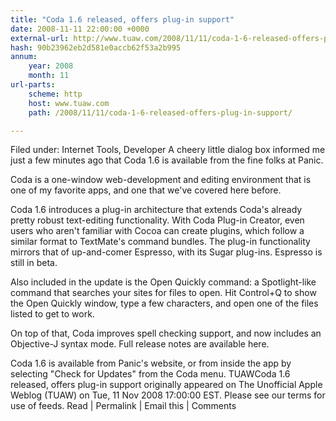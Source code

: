 ```yaml
---
title: "Coda 1.6 released, offers plug-in support"
date: 2008-11-11 22:00:00 +0000
external-url: http://www.tuaw.com/2008/11/11/coda-1-6-released-offers-plug-in-support/
hash: 90b23962eb2d581e0accb62f53a2b995
annum:
    year: 2008
    month: 11
url-parts:
    scheme: http
    host: www.tuaw.com
    path: /2008/11/11/coda-1-6-released-offers-plug-in-support/

---
```


Filed under: Internet Tools, Developer
A cheery little dialog box informed me just a few minutes ago that Coda 1.6 is available from the fine folks at Panic. 

Coda is a one-window web-development and editing environment that is one of my favorite apps, and one that we've covered here before.

Coda 1.6 introduces a plug-in architecture that extends Coda's already pretty robust text-editing functionality. With Coda Plug-in Creator, even users who aren't familiar with Cocoa can create plugins, which follow a similar format to TextMate's command bundles. The plug-in functionality mirrors that of up-and-comer Espresso, with its Sugar plug-ins. Espresso is still in beta.

Also included in the update is the Open Quickly command: a Spotlight-like command that searches your sites for files to open. Hit Control+Q to show the Open Quickly window, type a few characters, and open one of the files listed to get to work. 

On top of that, Coda improves spell checking support, and now includes an Objective-J syntax mode. Full release notes are available here.

Coda 1.6 is available from Panic's website, or from inside the app by selecting "Check for Updates" from the Coda menu.
TUAWCoda 1.6 released, offers plug-in support originally appeared on The Unofficial Apple Weblog (TUAW) on Tue, 11 Nov 2008 17:00:00 EST.  Please see our terms for use of feeds.
Read | Permalink | Email this | Comments


 

